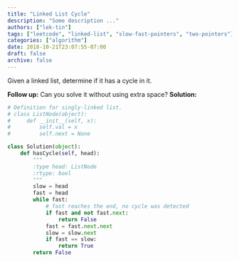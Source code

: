 ```yaml
---
title: "Linked List Cycle"
description: "Some description ..."
authors: ["lek-tin"]
tags: ["leetcode", "linked-list", "slow-fast-pointers", "two-pointers"]
categories: ["algorithm"]
date: 2018-10-21T23:07:55-07:00
draft: false
archive: false
---
```

Given a linked list, determine if it has a cycle in it.

**Follow up:**
Can you solve it without using extra space?
**Solution:**
```python
# Definition for singly-linked list.
# class ListNode(object):
#     def __init__(self, x):
#         self.val = x
#         self.next = None

class Solution(object):
    def hasCycle(self, head):
        """
        :type head: ListNode
        :rtype: bool
        """
        slow = head
        fast = head
        while fast:
            # fast reaches the end, no cycle was detected
            if fast and not fast.next:
                return False
            fast = fast.next.next
            slow = slow.next
            if fast == slow:
                return True
        return False
```